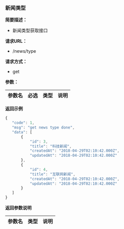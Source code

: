 ### 新闻类型

**简要描述：**
- 新闻类型获取接口

**请求URL：**
- /news/type

**请求方式：**
- get

**参数：** 

|参数名|必选|类型|说明|
|:----    |:---|:----- |-----   |


 **返回示例**

 ```js
{
    "code": 1,
    "msg": "get news type done",
    "data": [
        {
            "id": 3,
            "title": "科技新闻",
            "createdAt": "2018-04-29T02:10:42.000Z",
            "updatedAt": "2018-04-29T02:10:42.000Z"
        },
        {
            "id": 4,
            "title": "互联网新闻",
            "createdAt": "2018-04-29T02:10:42.000Z",
            "updatedAt": "2018-04-29T02:10:42.000Z"
        }
    ]
}
 ```

  **返回参数说明** 

|参数名|类型|说明|
|:-----  |:-----|-----                           |
